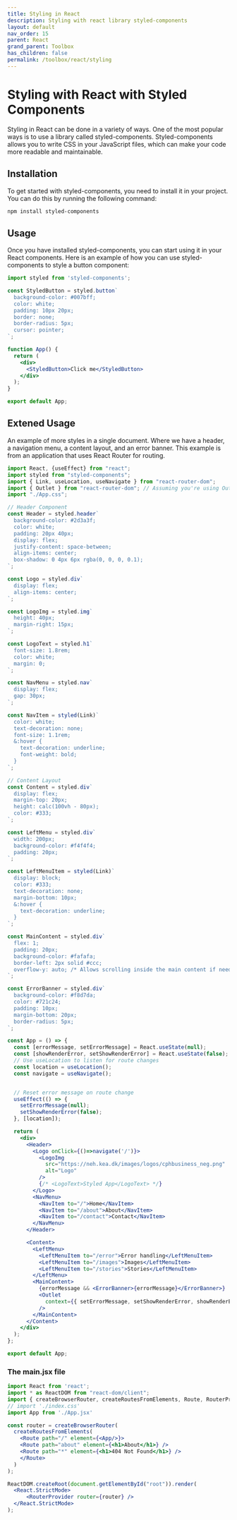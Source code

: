 ```yaml
---
title: Styling in React
description: Styling with react library styled-components
layout: default
nav_order: 15
parent: React
grand_parent: Toolbox
has_children: false
permalink: /toolbox/react/styling
---
```


# Styling with React with Styled Components
Styling in React can be done in a variety of ways. One of the most popular ways is to use a library called styled-components. Styled-components allows you to write CSS in your JavaScript files, which can make your code more readable and maintainable.

## Installation
To get started with styled-components, you need to install it in your project. You can do this by running the following command:

```bash
npm install styled-components
```

## Usage
Once you have installed styled-components, you can start using it in your React components. Here is an example of how you can use styled-components to style a button component:

```jsx
import styled from 'styled-components';

const StyledButton = styled.button`
  background-color: #007bff;
  color: white;
  padding: 10px 20px;
  border: none;
  border-radius: 5px;
  cursor: pointer;
`;

function App() {
  return (
    <div>
      <StyledButton>Click me</StyledButton>
    </div>
  );
}

export default App;
``` 

## Extened Usage
An example of more styles in a single document. Where we have a header, a navigation menu, a content layout, and an error banner. This example is from an application that uses React Router for routing.

```jsx
import React, {useEffect} from "react";
import styled from "styled-components";
import { Link, useLocation, useNavigate } from "react-router-dom";
import { Outlet } from "react-router-dom"; // Assuming you're using Outlet for nested routes
import "./App.css";

// Header Component
const Header = styled.header`
  background-color: #2d3a3f;
  color: white;
  padding: 20px 40px;
  display: flex;
  justify-content: space-between;
  align-items: center;
  box-shadow: 0 4px 6px rgba(0, 0, 0, 0.1);
`;

const Logo = styled.div`
  display: flex;
  align-items: center;
`;

const LogoImg = styled.img`
  height: 40px;
  margin-right: 15px;
`;

const LogoText = styled.h1`
  font-size: 1.8rem;
  color: white;
  margin: 0;
`;

const NavMenu = styled.nav`
  display: flex;
  gap: 30px;
`;

const NavItem = styled(Link)`
  color: white;
  text-decoration: none;
  font-size: 1.1rem;
  &:hover {
    text-decoration: underline;
    font-weight: bold;
  }
`;

// Content Layout
const Content = styled.div`
  display: flex;
  margin-top: 20px;
  height: calc(100vh - 80px);
  color: #333;
`;

const LeftMenu = styled.div`
  width: 200px;
  background-color: #f4f4f4;
  padding: 20px;
`;

const LeftMenuItem = styled(Link)`
  display: block;
  color: #333;
  text-decoration: none;
  margin-bottom: 10px;
  &:hover {
    text-decoration: underline;
  }
`;

const MainContent = styled.div`
  flex: 1;
  padding: 20px;
  background-color: #fafafa;
  border-left: 2px solid #ccc;
  overflow-y: auto; /* Allows scrolling inside the main content if needed */
`;

const ErrorBanner = styled.div`
  background-color: #f8d7da;
  color: #721c24;
  padding: 10px;
  margin-bottom: 20px;
  border-radius: 5px;
`;

const App = () => {
  const [errorMessage, setErrorMessage] = React.useState(null);
  const [showRenderError, setShowRenderError] = React.useState(false);
  // Use useLocation to listen for route changes
  const location = useLocation();
  const navigate = useNavigate();


  // Reset error message on route change
  useEffect(() => {
    setErrorMessage(null);
    setShowRenderError(false);
  }, [location]);

  return (
    <div>
      <Header>
        <Logo onClick={()=>navigate('/')}>
          <LogoImg
            src="https://neh.kea.dk/images/logos/cphbusiness_neg.png"
            alt="Logo"
          />
          {/* <LogoText>Styled App</LogoText> */}
        </Logo>
        <NavMenu>
          <NavItem to="/">Home</NavItem>
          <NavItem to="/about">About</NavItem>
          <NavItem to="/contact">Contact</NavItem>
        </NavMenu>
      </Header>

      <Content>
        <LeftMenu>
          <LeftMenuItem to="/error">Error handling</LeftMenuItem>
          <LeftMenuItem to="/images">Images</LeftMenuItem>
          <LeftMenuItem to="/stories">Stories</LeftMenuItem>
        </LeftMenu>
        <MainContent>
          {errorMessage && <ErrorBanner>{errorMessage}</ErrorBanner>}
          <Outlet
            context={{ setErrorMessage, setShowRenderError, showRenderError }}
          />
        </MainContent>
      </Content>
    </div>
  );
};

export default App;
```

### The main.jsx file
```jsx
import React from 'react';
import * as ReactDOM from "react-dom/client";
import { createBrowserRouter, createRoutesFromElements, Route, RouterProvider } from 'react-router-dom';
// import './index.css'
import App from './App.jsx'

const router = createBrowserRouter(
  createRoutesFromElements(
    <Route path="/" element={<App/>}> 
    <Route path="about" element={<h1>About</h1>} />
    <Route path="*" element={<h1>404 Not Found</h1>} />
    </Route>
  )
);

ReactDOM.createRoot(document.getElementById("root")).render(
  <React.StrictMode>
      <RouterProvider router={router} />
  </React.StrictMode>
);
```